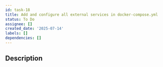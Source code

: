 ```yaml
---
id: task-18
title: Add and configure all external services in docker-compose.yml
status: To Do
assignee: []
created_date: '2025-07-14'
labels: []
dependencies: []
---
```


## Description
